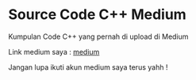 # Source Code C++ Medium
Kumpulan Code C++ yang pernah di upload di Medium

Link medium saya : [medium](https://anangnrpras.medium.com/)

Jangan lupa ikuti akun medium saya terus yahh !
